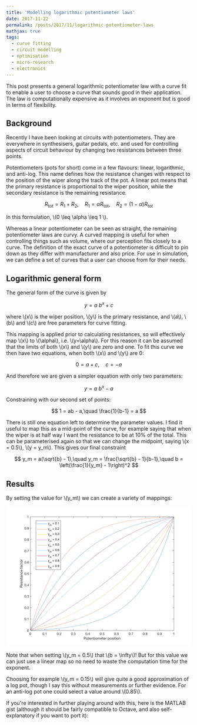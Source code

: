 ```yaml
---
title: 'Modelling logarithmic potentiometer laws'
date: 2017-11-22
permalink: /posts/2017/11/logarithmic-potentiometer-laws
mathjax: true
tags:
  - curve fitting
  - circuit modelling
  - optimisation
  - micro-research
  - electronics
---
```


This post presents a general logarithmic potentiometer law with a curve fit to enable a user to choose a curve that sounds good in their application. The law is computationally expensive as it involves an exponent but is good in terms of flexibility.

## Background

Recently I have been looking at circuits with potentiometers. They are everywhere in synthesisers, guitar pedals, etc. and used for controlling aspects of circuit behaviour by changing two resistances between three points.

Potentiometers (pots for short) come in a few flavours: linear, logarithmic, and anti-log. This name defines how the resistance changes with respect to the position of the wiper along the track of the pot. A linear pot means that the primary resistance is proportional to the wiper position, while the secondary resistance is the remaining resistance.

$$ R_\mathrm{tot} = R_1 + R_2,\quad R_1 = \alpha R_\mathrm{tot},\quad R_2 = (1-\alpha)R_\mathrm{tot} $$

In this formulation, \\(0 \leq \alpha \leq 1 \\).

Whereas a linear potentiometer can be seen as straight, the remaining potentiometer laws are curvy. A curved mapping is useful for when controlling things such as volume, where our perception fits closely to a curve. The definition of the exact curve of a potentiometer is difficult to pin down as they differ with manufacturer and also price. For use in simulation, we can define a set of curves that a user can choose from for their needs.

## Logarithmic general form

The general form of the curve is given by

$$ y = a\ b^x + c$$

where \\(x\\) is the wiper position, \\(y\\) is the primary resistance, and \\(a\\), \\(b\\) and \\(c\\) are free parameters for curve fitting.

This mapping is applied prior to calculating resistances, so will effectively map \\(x\\) to \\(\alpha\\), i.e. \\(y=\alpha\\). For this reason it can be assumed that the limits of both \\(x\\) and \\(y\\) are zero and one. To fit this curve we then have two equations, when both \\(x\\) and \\(y\\) are 0:

$$ 0 = a + c,\quad c = -a $$

And therefore we are given a simpler equation with only two parameters:

$$ y = a\ b^x - a $$

Constraining with our second set of points:

$$ 1 = ab - a,\quad \frac{1}{b-1} = a $$

There is still one equation left to determine the parameter values. I find it useful to map this as a mid-point of the curve, for example saying that when the wiper is at half way I want the resistance to be at 10% of the total. This can be parameterised again so that we can change the midpoint, saying \\(x = 0.5\\), \\(y = y_m\\). This gives our final constraint

$$ y_m = a(\sqrt{b} - 1),\quad y_m = \frac{\sqrt{b} - 1}{b-1},\quad b = \left(\frac{1}{y_m} - 1\right)^2 $$

## Results

By setting the value for \\(y_m\\) we can create a variety of mappings:

![Logarithmic potentiometer laws](/images/log-pot-mappings.png)

Note that when setting \\(y_m = 0.5\\) that \\(b = \infty\\)! But for this value we can just use a linear map so no need to waste the computation time for the exponent.

Choosing for example \\(y_m = 0.15\\) will give quite a good approximation of a log pot, though I say this without measurements or further evidence. For an anti-log pot one could select a value around \\(0.85\\).

If you're interested in further playing around with this, here is the MATLAB gist (although it should be fairly compatible to Octave, and also self-explanatory if you want to port it):

<script src="https://gist.github.com/bencholmes/87ceeaee702ec0dc1d0426283d2ae2f6.js"></script>
